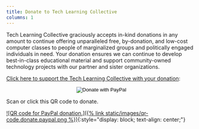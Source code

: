 ```yaml
---
title: Donate to Tech Learning Collective
columns: 1
---
```


Tech Learning Collective graciously accepts in-kind donations in any amount to continue offering unparalleled free, by-donation, and low-cost computer classes to people of marginalized groups and politically engaged individuals in need. Your donation ensures we can continue to develop best-in-class educational material and support community-owned technology projects with our partner and sister organizations.

[Click here to support the Tech Learning Collective with your donation](https://www.paypal.com/cgi-bin/webscr?cmd=_s-xclick&hosted_button_id=PW4TUNMA53J3J&source=url):

<form action="https://www.paypal.com/cgi-bin/webscr" method="post" target="_top" style="text-align: center;">
    <input type="hidden" name="cmd" value="_s-xclick" />
    <input type="hidden" name="hosted_button_id" value="PW4TUNMA53J3J" />
    <input type="image" src="https://www.paypalobjects.com/en_US/i/btn/btn_donate_LG.gif" border="0" name="submit" alt="Donate with PayPal" />
</form>

Scan or click this QR code to donate.

[![QR code for PayPal donation.]({% link static/images/qr-code.donate.paypal.png %})](https://www.paypal.com/cgi-bin/webscr?cmd=_s-xclick&hosted_button_id=PW4TUNMA53J3J&source=url){:style="display: block; text-align: center;"}
